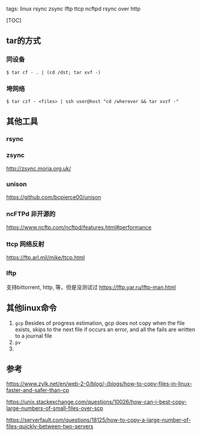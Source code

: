 tags: linux
    rsync
    zsync
    lftp
    ttcp
    ncftpd
    rsync over http



[TOC]



## tar的方式

### 同设备

```shell
$ tar cf - . | (cd /dst; tar xvf -)
```

### 垮网络

```shell
$ tar czf - <files> | ssh user@host "cd /wherever && tar xvzf -"
```



## 其他工具

###  rsync

### zsync

http://zsync.moria.org.uk/

### unison 

https://github.com/bcpierce00/unison

### ncFTPd 非开源的

https://www.ncftp.com/ncftpd/features.html#performance

### ttcp 网络反射

 https://ftp.arl.mil/mike/ttcp.html

### lftp  

支持bittorrent, http, 等，但是没测试过 https://lftp.yar.ru/lftp-man.html 



## 其他linux命令

1. `gcp`  Besides of progress estimation, gcp does not copy when the file exists, skips to the next file if occurs an error, and all the fails are written to a journal file
2. `pv` 
3. 





## 参考

https://www.zylk.net/en/web-2-0/blog/-/blogs/how-to-copy-files-in-linux-faster-and-safer-than-cp

https://unix.stackexchange.com/questions/10026/how-can-i-best-copy-large-numbers-of-small-files-over-scp

https://serverfault.com/questions/18125/how-to-copy-a-large-number-of-files-quickly-between-two-servers